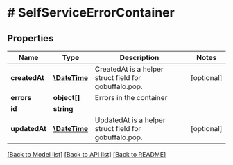 # # SelfServiceErrorContainer

## Properties

Name | Type | Description | Notes
------------ | ------------- | ------------- | -------------
**createdAt** | [**\DateTime**](\DateTime.md) | CreatedAt is a helper struct field for gobuffalo.pop. | [optional]
**errors** | **object[]** | Errors in the container |
**id** | **string** |  |
**updatedAt** | [**\DateTime**](\DateTime.md) | UpdatedAt is a helper struct field for gobuffalo.pop. | [optional]

[[Back to Model list]](../../README.md#models) [[Back to API list]](../../README.md#endpoints) [[Back to README]](../../README.md)
